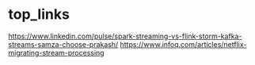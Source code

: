 # top_links

https://www.linkedin.com/pulse/spark-streaming-vs-flink-storm-kafka-streams-samza-choose-prakash/
https://www.infoq.com/articles/netflix-migrating-stream-processing

